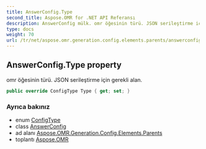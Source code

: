 ```yaml
---
title: AnswerConfig.Type
second_title: Aspose.OMR for .NET API Referansı
description: AnswerConfig mülk. omr öğesinin türü. JSON serileştirme için gerekli alan.
type: docs
weight: 70
url: /tr/net/aspose.omr.generation.config.elements.parents/answerconfig/type/
---
```

## AnswerConfig.Type property

omr öğesinin türü. JSON serileştirme için gerekli alan.

```csharp
public override ConfigType Type { get; set; }
```

### Ayrıca bakınız

* enum [ConfigType](../../../aspose.omr.generation.config.enums/configtype/)
* class [AnswerConfig](../)
* ad alanı [Aspose.OMR.Generation.Config.Elements.Parents](../../answerconfig/)
* toplantı [Aspose.OMR](../../../)


